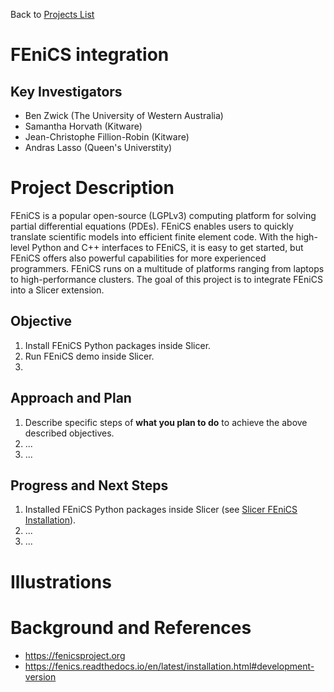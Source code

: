 Back to [Projects List](../../README.md#ProjectsList)

# FEniCS integration

## Key Investigators

- Ben Zwick (The University of Western Australia)
- Samantha Horvath (Kitware)
- Jean-Christophe Fillion-Robin (Kitware)
- Andras Lasso (Queen's Universtity)

# Project Description

<!-- Add a short paragraph describing the project. -->

FEniCS is a popular open-source (LGPLv3) computing platform
for solving partial differential equations (PDEs).
FEniCS enables users to quickly translate scientific models
into efficient finite element code.
With the high-level Python and C++ interfaces to FEniCS,
it is easy to get started,
but FEniCS offers also powerful capabilities for more experienced programmers.
FEniCS runs on a multitude of platforms
ranging from laptops to high-performance clusters.
The goal of this project
is to integrate FEniCS into a Slicer extension.

## Objective

<!-- Describe here WHAT you would like to achieve (what you will have as end result). -->

1. Install FEniCS Python packages inside Slicer.
1. Run FEniCS demo inside Slicer.
1.

## Approach and Plan

<!-- Describe here HOW you would like to achieve the objectives stated above. -->

1. Describe specific steps of **what you plan to do** to achieve the above described objectives.
1. ...
1. ...

## Progress and Next Steps

<!-- Update this section as you make progress, describing of what you have ACTUALLY DONE. If there are specific steps that you could not complete then you can describe them here, too. -->

1. Installed FEniCS Python packages inside Slicer (see [Slicer FEniCS Installation](slicer-fenics-install.md)).
1. ...
1. ...

# Illustrations

<!-- Add pictures and links to videos that demonstrate what has been accomplished.
![Description of picture](Example2.jpg)
![Some more images](Example2.jpg)
-->

# Background and References

<!-- If you developed any software, include link to the source code repository. If possible, also add links to sample data, and to any relevant publications. -->

- https://fenicsproject.org
- https://fenics.readthedocs.io/en/latest/installation.html#development-version
